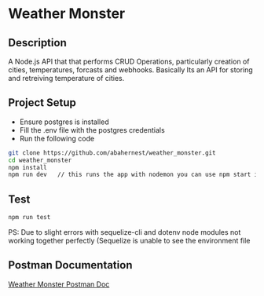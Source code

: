 # Weather Monster

## Description

A Node.js API that that performs CRUD Operations, particularly creation of cities, temperatures, forcasts and webhooks.
Basically Its an API for storing and retreiving temperature of cities.

## Project Setup

* Ensure postgres is installed
* Fill the .env file with the postgres credentials
* Run the following code

```bash
git clone https://github.com/abahernest/weather_monster.git
cd weather_monster
npm install
npm run dev   // this runs the app with nodemon you can use npm start instead
```

## Test

```bash
npm run test
```
PS: Due to slight errors with sequelize-cli and dotenv node modules not working together perfectly (Sequelize is unable to see the environment file

## Postman Documentation

[Weather Monster Postman Doc](https://documenter.getpostman.com/view/11044390/UUxwBUSm)
